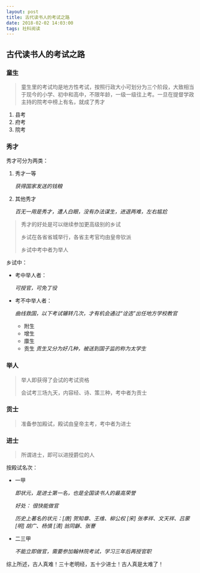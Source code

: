 ```yaml
---
layout: post
title: 古代读书人的考试之路
date: 2018-02-02 14:03:00
tags: 社科阅读
--- 
```


## 古代读书人的考试之路

### 童生
>童生里的考试均是地方性考试，按照行政大小可划分为三个阶段，大致相当于现今的小学、初中和高中，不限年龄，一级一级往上考。一旦在提督学政主持的院考中榜上有名，就成了秀才

1. 县考
2. 府考
3. 院考

### 秀才

秀才可分为两类：

1. 秀才一等
   
   _获得国家发送的钱粮_
2. 其他秀才

   _百无一用是秀才，遭人白眼，没有办法谋生，进退两难，左右尴尬_

> 秀才的好处是可以继续参加更高级别的乡试
>
> 乡试在各省省城举行，各省主考官均由皇帝钦派
>
> 乡试中考中者为举人

乡试中：

- 考中举人者：
    
  _可授官，可免丁役_

- 考不中举人者：

  _曲线救国，以下考试辗转几次，才有机会通过“诠选”出任地方学校教官_

    - 附生
    - 增生
    - 廪生
    - 贡生
      _贡生又分为好几种，被送到国子监的称为太学生_

### 举人

> 举人即获得了会试的考试资格
>
> 会试考三场九天，内容经、诗、策三种，考中者为贡士

### 贡士

> 准备参加殿试，殿试由皇帝主考，考中者为进士

### 进士

> 所谓进士，即可以进授爵位的人

按殿试名次：

- 一甲

  _即状元，是进士第一名，也是全国读书人的最高荣誉_

  _好处： 很快能做官_
  
  _历史上著名的状元：[唐] 贺知章、王维、柳公权 [宋] 张孝祥、文天祥、吕蒙 [明] 胡广、杨慎 [清] 翁同龢、张謇_

- 二三甲

  _不能立即做官，需要参加翰林院考试，学习三年后再授官职_
  
综上所述，古人真难！三十老明经，五十少进士！古人真是太难了！




